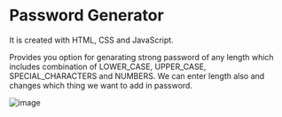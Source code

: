 # Password Generator

It is created with HTML, CSS and JavaScript.

Provides you option for genarating strong password of any length which includes combination of LOWER_CASE, UPPER_CASE, SPECIAL_CHARACTERS and NUMBERS. We can enter length also and changes which thing we want to add in password.


![image](https://user-images.githubusercontent.com/130730584/232074487-92840849-5e6d-4a83-bae1-4996aa3251f4.png)
